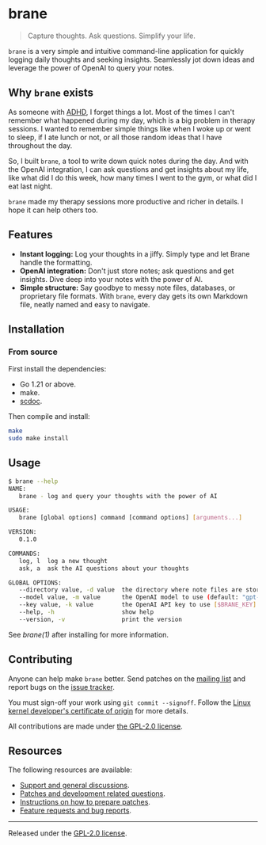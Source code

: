 # brane

> Capture thoughts. Ask questions. Simplify your life.

`brane` is a very simple and intuitive command-line application for
quickly logging daily thoughts and seeking insights. Seamlessly jot down
ideas and leverage the power of OpenAI to query your notes.

## Why `brane` exists

As someone with
[ADHD](https://en.wikipedia.org/wiki/Attention_deficit_hyperactivity_disorder),
I forget things a lot. Most of the times I can't remember what happened
during my day, which is a big problem in therapy sessions. I wanted to
remember simple things like when I woke up or went to sleep, if I ate
lunch or not, or all those random ideas that I have throughout the day.

So, I built `brane`, a tool to write down quick notes during the day.
And with the OpenAI integration, I can ask questions and get insights
about my life, like what did I do this week, how many times I went to
the gym, or what did I eat last night.

`brane` made my therapy sessions more productive and richer in details.
I hope it can help others too.

## Features

- **Instant logging:** Log your thoughts in a jiffy. Simply type and let
  Brane handle the formatting.
- **OpenAI integration:** Don't just store notes; ask questions and get
  insights. Dive deep into your notes with the power of AI.
- **Simple structure:** Say goodbye to messy note files, databases, or
  proprietary file formats. With `brane`, every day gets its own
  Markdown file, neatly named and easy to navigate.

## Installation

### From source

First install the dependencies:

- Go 1.21 or above.
- make.
- [scdoc](https://git.sr.ht/~sircmpwn/scdoc).

Then compile and install:

```bash
make
sudo make install
```

## Usage

```bash
$ brane --help
NAME:
   brane - log and query your thoughts with the power of AI

USAGE:
   brane [global options] command [command options] [arguments...]

VERSION:
   0.1.0

COMMANDS:
   log, l  log a new thought
   ask, a  ask the AI questions about your thoughts

GLOBAL OPTIONS:
   --directory value, -d value  the directory where note files are stored (default: "/home/james/.local/share/brane") [$BRANE_DIRECTORY]
   --model value, -m value      the OpenAI model to use (default: "gpt-3.5-turbo-16k") [$BRANE_MODEL]
   --key value, -k value        the OpenAI API key to use [$BRANE_KEY]
   --help, -h                   show help
   --version, -v                print the version
```

See _brane(1)_ after installing for more information.

## Contributing

Anyone can help make `brane` better. Send patches on the [mailing
list](https://lists.sr.ht/~jamesponddotco/brane-devel) and report bugs
on the [issue tracker](https://todo.sr.ht/~jamesponddotco/brane).

You must sign-off your work using `git commit --signoff`. Follow the
[Linux kernel developer's certificate of
origin](https://www.kernel.org/doc/html/latest/process/submitting-patches.html#sign-your-work-the-developer-s-certificate-of-origin)
for more details.

All contributions are made under [the GPL-2.0 license](LICENSE.md).

## Resources

The following resources are available:

- [Support and general discussions](https://lists.sr.ht/~jamesponddotco/brane-discuss).
- [Patches and development related questions](https://lists.sr.ht/~jamesponddotco/brane-devel).
- [Instructions on how to prepare patches](https://git-send-email.io/).
- [Feature requests and bug reports](https://todo.sr.ht/~jamesponddotco/brane).

---

Released under the [GPL-2.0 license](LICENSE.md).
